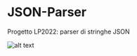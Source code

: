 # JSON-Parser
Progetto LP2022: parser di stringhe JSON

![alt text](https://www.icaih.com/wp-content/uploads/2019/09/Marco-Antoniotti.jpeg)

